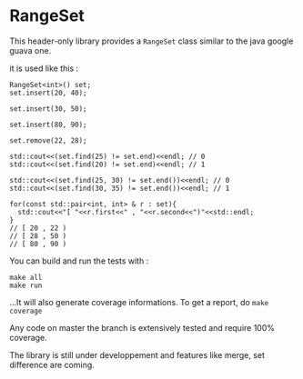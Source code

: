 # RangeSet

This header-only library provides a `RangeSet` class similar to the java google guava one.

it is used like this :

```
RangeSet<int>() set;
set.insert(20, 40);

set.insert(30, 50);

set.insert(80, 90);

set.remove(22, 28);

std::cout<<(set.find(25) != set.end)<<endl; // 0
std::cout<<(set.find(20) != set.end)<<endl; // 1

std::cout<<(set.find(25, 30) != set.end())<<endl; // 0
std::cout<<(set.find(30, 35) != set.end())<<endl; // 1

for(const std::pair<int, int> & r : set){
  std::cout<<"[ "<<r.first<<" , "<<r.second<<")"<<std::endl;
}
// [ 20 , 22 )
// [ 28 , 50 )
// [ 80 , 90 )
```


You can build and run the tests with :
```
make all
make run
```

...It will also generate coverage informations. To get a report, do `make coverage`

Any code on master the branch is extensively tested and require 100% coverage.

The library is still under developpement and features like merge, set difference are coming.

